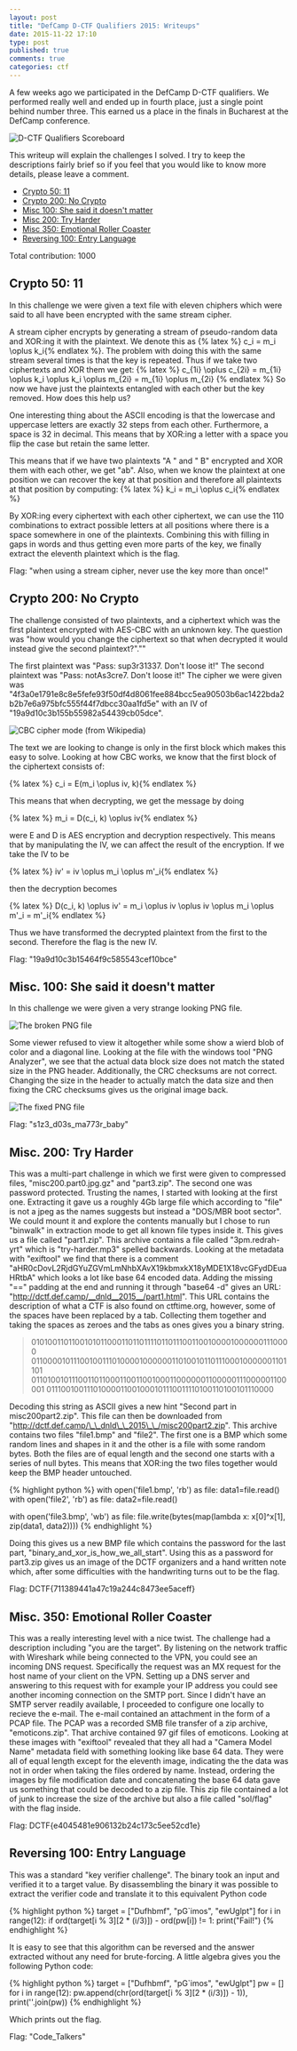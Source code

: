 ```yaml
---
layout: post
title: "DefCamp D-CTF Qualifiers 2015: Writeups"
date: 2015-11-22 17:10
type: post
published: true
comments: true
categories: ctf
---
```


A few weeks ago we participated in the DefCamp D-CTF qualifiers.
We performed really well and ended up in fourth place, just a single point behind number three.
This earned us a place in the finals in Bucharest at the DefCamp conference.

![D-CTF Qualifiers Scoreboard](/assets/images/ctf/dctf_scoreboard.png)

This writeup will explain the challenges I solved. I try to keep the descriptions fairly brief so if you feel that you would like to know more details, please leave a comment.

* [Crypto 50: 11](#crypto50-11)
* [Crypto 200: No Crypto](#crypto200-no-crypto)
* [Misc 100: She said it doesn't matter](#misc100-she-said-it-doesnt-matter)
* [Misc 200: Try Harder](#misc200-try-harder)
* [Misc 350: Emotional Roller Coaster](#misc350-emotional-roller-coaster)
* [Reversing 100: Entry Language](#reversing100-entry-language)

Total contribution: 1000

## <a name="crypto50-11"></a>Crypto 50: 11

In this challenge we were given a text file with eleven chiphers which were said to all have been encrypted with the same stream cipher.

A stream cipher encrypts by generating a stream of pseudo-random data and XOR:ing it with the plaintext.
We denote this as {% latex %} c_i = m_i \oplus k_i{% endlatex %}. The problem with doing this with the same stream several times is that the key is repeated.
Thus if we take two ciphertexts and XOR them we get:
{% latex %} c_{1i} \oplus c_{2i} = m_{1i} \oplus k_i \oplus k_i \oplus m_{2i} = m_{1i} \oplus m_{2i} {% endlatex %}
So now we have just the plaintexts entangled with each other but the key removed. How does this help us?

One interesting thing about the ASCII encoding is that the lowercase and uppercase letters are exactly 32 steps from each other.
Furthermore, a space is 32 in decimal. This means that by XOR:ing a letter with a space you flip the case but retain the same letter.

This means that if we have two plaintexts "A " and " B" encrypted and XOR them with each other, we get "ab".
Also, when we know the plaintext at one position we can recover the key at that position and therefore all plaintexts at that position by computing:
{% latex %} k_i = m_i \oplus c_i{% endlatex %}

By XOR:ing every ciphertext with each other ciphertext, we can use the 110 combinations to extract possible letters at all positions where there is a space somewhere in one of the plaintexts. Combining this with filling in gaps in words and thus getting even more parts of the key, we finally extract the eleventh plaintext which is the flag.

Flag: "when using a stream cipher, never use the key more than once!"

## <a name="crypto200-no-crypto"></a>Crypto 200: No Crypto

The challenge consisted of two plaintexts, and a ciphertext which was the first plaintext encrypted with AES-CBC with an unknown key.
The question was "how would you change the ciphertext so that when decrypted it would instead give the second plaintext?".""

The first plaintext was "Pass: sup3r31337. Don't loose it!"
The second plaintext was "Pass: notAs3cre7. Don't loose it!"
The cipher we were given was "4f3a0e1791e8c8e5fefe93f50df4d8061fee884bcc5ea90503b6ac1422bda2b2b7e6a975bfc555f44f7dbcc30aa1fd5e" with an IV of "19a9d10c3b155b55982a54439cb05dce".

![CBC cipher mode (from Wikipedia)](/assets/images/cryptography/wikipedia_cbc.png)

The text we are looking to change is only in the first block which makes this easy to solve.
Looking at how CBC works, we know that the first block of the ciphertext consists of:

{% latex %} c_i = E(m_i \oplus iv, k){% endlatex %}

This means that when decrypting, we get the message by doing

{% latex %} m_i = D(c_i, k) \oplus iv{% endlatex %}

were E and D is AES encryption and decryption respectively.
This means that by manipulating the IV, we can affect the result of the encryption.
If we take the IV to be

{% latex %} iv' = iv \oplus m_i \oplus m'_i{% endlatex %}

then the decryption becomes

{% latex %} D(c_i, k) \oplus iv' = m_i \oplus iv \oplus iv \oplus m_i \oplus m'_i = m'_i{% endlatex %}

Thus we have transformed the decrypted plaintext from the first to the second.
Therefore the flag is the new IV.

Flag: "19a9d10c3b15464f9c585543cef10bce"

## <a name="misc100-she-said-it-doesnt-matter"></a>Misc. 100: She said it doesn't matter

In this challenge we were given a very strange looking PNG file.

![The broken PNG file](/assets/images/ctf/dctf_size1.png)

Some viewer refused to view it altogether while some show a wierd blob of color and a diagonal line.
Looking at the file with the windows tool "PNG Analyzer", we see that the actual data block size does not match the stated size in the PNG header.
Additionally, the CRC checksums are not correct. Changing the size in the header to actually match the data size and then fixing the CRC checksums gives us the original image back.

![The fixed PNG file](/assets/images/ctf/dctf_size2.png)

Flag: "s1z3\_d03s\_ma773r\_baby"

## <a name="misc200-try-harder"></a>Misc. 200: Try Harder

This was a multi-part challenge in which we first were given to compressed files, "misc200.part0.jpg.gz" and "part3.zip".
The second one was password protected. Trusting the names, I started with looking at the first one. Extracting it gave us a roughly 4Gb large file which according to "file" is not a jpeg as the names suggests but instead a "DOS/MBR boot sector". We could mount it and explore the contents manually but I chose to run "binwalk" in extraction mode to get all known file types inside it. This gives us a file called "part1.zip". This archive contains a file called "3pm.redrah-yrt" which is "try-harder.mp3" spelled backwards. Looking at the metadata with "exiftool" we find that there is a comment "aHR0cDovL2RjdGYuZGVmLmNhbXAvX19kbmxkX18yMDE1X18vcGFydDEuaHRtbA" which looks a lot like base 64 encoded data. Adding the missing "==" padding at the end and running it through "base64 -d" gives an URL: "http://dctf.def.camp/__dnld__2015__/part1.html". This URL contains the description of what a CTF is also found on ctftime.org, however, some of the spaces have been replaced by a tab. Collecting them together and taking the spaces as zeroes and the tabs as ones gives you a binary string.

> 0101001101100101011000110110111101101110011001000010000001110000
> 0110000101110010011101000010000001101001011011100010000001101101
> 0110100101110011011000110011001000110000001100000111000001100001
> 01110010011101000011001000101110011110100110100101110000

Decoding this string as ASCII gives a new hint "Second part in misc200part2.zip". This file can then be downloaded from "http://dctf.def.camp/\_\_dnld\_\_2015\_\_/misc200part2.zip". This archive contains two files "file1.bmp" and "file2". The first one is a BMP which some random lines and shapes in it and the other is a file with some random bytes. Both the files are of equal length and the second one starts with a series of null bytes. This means that XOR:ing the two files together would keep the BMP header untouched. 

{% highlight python %}
with open('file1.bmp', 'rb') as file:
	data1=file.read()
with open('file2', 'rb') as file:
	data2=file.read()

with open('file3.bmp', 'wb') as file:
	file.write(bytes(map(lambda x: x[0]^x[1], zip(data1, data2))))
{% endhighlight %}

Doing this gives us a new BMP file which contains the password for the last part, "binary\_and\_xor\_is\_how\_we\_all\_start". Using this as a password for part3.zip gives us an image of the DCTF organizers and a hand written note which, after some difficulties with the handwriting turns out to be the flag.

Flag: DCTF{711389441a47c19a244c8473ee5aceff}

## <a name="misc350-emotional-roller-coaster"></a>Misc. 350: Emotional Roller Coaster

This was a really interesting level with a nice twist.
The challenge had a description including "you are the target".
By listening on the network traffic with Wireshark while being connected to the VPN, you could see an incoming DNS request.
Specifically the request was an MX request for the host name of your client on the VPN.
Setting up a DNS server and answering to this request with for example your IP address you could see another incoming connection on the SMTP port. Since I didn't have an SMTP server readily available, I proceeded to configure one locally to recieve the e-mail.
The e-mail contained an attachment in the form of a PCAP file.
The PCAP was a recorded SMB file transfer of a zip archive, "emoticons.zip".
That archive contained 97 gif files of emoticons. Looking at these images with "exiftool" revealed that they all had a "Camera Model Name" metadata field with something looking like base 64 data.
They were all of equal length except for the eleventh image, indicating the the data was not in order when taking the files ordered by name. Instead, ordering the images by file modification date and concatenating the base 64 data gave us something that could be decoded to a zip file. This zip file contained a lot of junk to increase the size of the archive but also a file called "sol/flag" with the flag inside.

Flag: DCTF{e4045481e906132b24c173c5ee52cd1e}

## <a name="reversing100-entry-language"></a>Reversing 100: Entry Language

This was a standard "key verifier challenge". The binary took an input and verified it to a target value.
By disassembling the binary it was possible to extract the verifier code and translate it to this equivalent Python code

{% highlight python %} 
target = ["Dufhbmf", "pG`imos", "ewUglpt"]
for i in range(12):
	if ord(target[i % 3][2 * (i/3)]) - ord(pw[i]) != 1:
		print("Fail!")
{% endhighlight %}

It is easy to see that this algorithm can be reversed and the answer extracted without any need for brute-forcing.
A little algebra gives you the following Python code:

{% highlight python %} 
target = ["Dufhbmf", "pG`imos", "ewUglpt"]
pw = []
for i in range(12):
	pw.append(chr(ord(target[i % 3][2 * (i/3)]) - 1)),
print(''.join(pw))
{% endhighlight %}

Which prints out the flag.

Flag: "Code_Talkers"